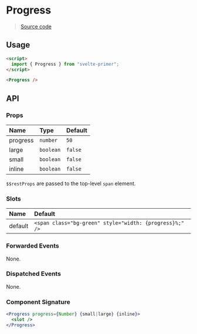 # Progress

> [Source code](../src/Progress.svelte)

## Usage

```html
<script>
  import { Progress } from "svelte-primer";
</script>

<Progress />
```

## API

### Props

| Name     | Type      | Default |
| :------- | :-------- | :------ |
| progress | `number`  | `50`    |
| large    | `boolean` | `false` |
| small    | `boolean` | `false` |
| inline   | `boolean` | `false` |

`$$restProps` are passed to the top-level `span` element.

### Slots

| Name    | Default                                                 |
| :------ | :------------------------------------------------------ |
| default | `<span class="bg-green" style="width: {progress}%;" />` |

### Forwarded Events

None.

### Dispatched Events

None.

### Component Signature

```jsx
<Progress progress={Number} {small|large} {inline}>
  <slot />
</Progress>
```
